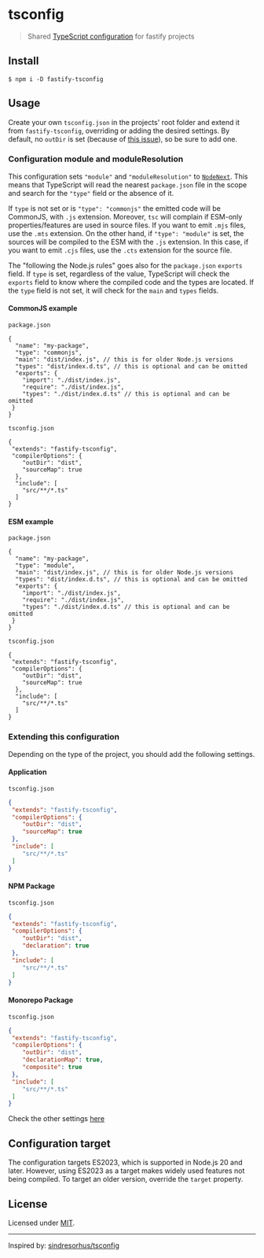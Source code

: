 # tsconfig

> Shared [TypeScript configuration](https://www.typescriptlang.org/docs/handbook/tsconfig-json.html) for fastify projects

## Install

```
$ npm i -D fastify-tsconfig
```

## Usage

Create your own `tsconfig.json` in the projects' root folder and extend it from `fastify-tsconfig`, overriding or adding the desired settings. By default, no `outDir` is set (because of [this issue](https://github.com/Microsoft/TypeScript/issues/29172)), so be sure to add one.

### Configuration module and moduleResolution

This configuration sets `"module"` and `"moduleResolution"` to [`NodeNext`](https://www.typescriptlang.org/docs/handbook/esm-node.html). This means that TypeScript will read the nearest `package.json` file in the scope and search for the `"type"` field or the absence of it.

If `type` is not set or is `"type": "commonjs"` the emitted code will be CommonJS, with `.js` extension. Moreover, `tsc` will complain if ESM-only properties/features are used in source files. If you want to emit `.mjs` files, use the `.mts` extension.
On the other hand, if `"type": "module"` is set, the sources will be compiled to the ESM with the `.js` extension. In this case, if you want to emit `.cjs` files, use the `.cts` extension for the source file.

The "following the Node.js rules" goes also for the `package.json` `exports` field. If `type` is set, regardless of the value, TypeScript will check the `exports` field to know where the compiled code and the types are located. If the `type` field is not set, it will check for the `main` and `types` fields.

#### CommonJS example
`package.json`
```jsonc
{
  "name": "my-package",
  "type": "commonjs",
  "main": "dist/index.js", // this is for older Node.js versions
  "types": "dist/index.d.ts", // this is optional and can be omitted
  "exports": {
    "import": "./dist/index.js",
    "require": "./dist/index.js",
    "types": "./dist/index.d.ts" // this is optional and can be omitted
 }
}
```
`tsconfig.json`
```jsonc
{
 "extends": "fastify-tsconfig",
 "compilerOptions": {
    "outDir": "dist",
    "sourceMap": true
  },
  "include": [
    "src/**/*.ts"
  ]
}
```
#### ESM example
`package.json`
```jsonc
{
  "name": "my-package",
  "type": "module",
  "main": "dist/index.js", // this is for older Node.js versions
  "types": "dist/index.d.ts", // this is optional and can be omitted
  "exports": {
    "import": "./dist/index.js",
    "require": "./dist/index.js",
    "types": "./dist/index.d.ts" // this is optional and can be omitted
 }
}
```
`tsconfig.json`
```jsonc
{
 "extends": "fastify-tsconfig",
 "compilerOptions": {
    "outDir": "dist",
    "sourceMap": true
  },
  "include": [
    "src/**/*.ts"
  ]
}
```
### Extending this configuration

Depending on the type of the project, you should add the following settings.

#### Application
`tsconfig.json`
```json
{
 "extends": "fastify-tsconfig",
 "compilerOptions": {
    "outDir": "dist",
    "sourceMap": true
 },
 "include": [
    "src/**/*.ts"
 ]
}
```
#### NPM Package
`tsconfig.json`

```json
{
 "extends": "fastify-tsconfig",
 "compilerOptions": {
    "outDir": "dist",
    "declaration": true
 },
 "include": [
    "src/**/*.ts"
 ]
}
```
#### Monorepo Package
`tsconfig.json`

```json
{
 "extends": "fastify-tsconfig",
 "compilerOptions": {
    "outDir": "dist",
    "declarationMap": true,
    "composite": true
 },
 "include": [
    "src/**/*.ts"
 ]
}
```

Check the other settings [here](./tsconfig.json)

## Configuration target

The configuration targets ES2023, which is supported in Node.js 20 and later. However, using ES2023 as a target makes widely used features not being compiled. To target an older version, override the `target` property.

## License

Licensed under [MIT](./LICENSE).

---

Inspired by: [sindresorhus/tsconfig](https://github.com/sindresorhus/tsconfig)

